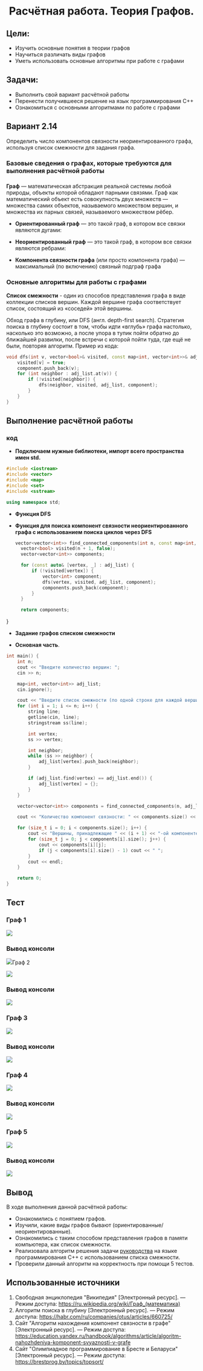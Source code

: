 <h1 align="center">Расчётная работа. Теория Графов.</h1>

## Цели:
* Изучить основные понятия в теории графов 
* Научиться различать виды графов
* Уметь использовать основные алгоритмы при работе с графами 

## Задачи:
* Выполнить свой вариант расчётной работы
* Перенести получившееся решение на язык программирования С++
* Ознакомиться с основными алгоритмами по работе с графами

 ## Вариант 2.14
 Определить число компонентов связности неориентированного графа, используя список смежности для задания графа.

 ### Базовые сведения о графах, которые требуются для выполнения расчётной работы 
###

<b>Граф</b> — математическая абстракция реальной системы любой природы, объекты которой обладают парными связями. Граф как математический объект есть совокупность двух множеств — множества самих объектов, называемого множеством вершин, и множества их парных связей, называемого множеством рёбер.

- **Ориентированный граф** — это такой граф, в котором все связки
являются дугами:

- **Неориентированный граф** — это такой граф, в котором все связки
являются ребрами:

- **Компонента связности графа** (или просто компонента графа) — максимальный (по включению) связный подграф графа 

### Основные алгоритмы для работы с графами 

**Список смежности** - один из способов представления графа в виде коллекции списков вершин. Каждой вершине графа соответствует список, состоящий из «соседей» этой вершины.

Обход графа в глубину, или DFS (англ. depth-first search). Стратегия поиска в глубину состоит в том, чтобы идти «вглубь» графа настолько, насколько это возможно, а после упора в тупик пойти обратно до ближайшей развилки, после встречи с которой пойти туда, где ещё не были, повторяя алгоритм.
Пример из кода:

```c++
void dfs(int v, vector<bool>& visited, const map<int, vector<int>>& adj_list, vector<int>& component) {
    visited[v] = true;
    component.push_back(v);
    for (int neighbor : adj_list.at(v)) {
        if (!visited[neighbor]) {
            dfs(neighbor, visited, adj_list, component);
        }
    }
}
```

## Выполнение расчётной работы
### код

* **Подключаем нужные библиотеки, импорт всего пространства имен std.**
  
```c++
#include <iostream>
#include <vector>
#include <map>
#include <set>
#include <sstream>

using namespace std;
```

* **Функция DFS**
* **Функция для поиска компонент связности неориентированного графа с использованием поиска циклов через DFS**

  ```c++
  vector<vector<int>> find_connected_components(int n, const map<int, vector<int>>& adj_list) {
    vector<bool> visited(n + 1, false);
    vector<vector<int>> components;

    for (const auto& [vertex, _] : adj_list) {
        if (!visited[vertex]) {
            vector<int> component;
            dfs(vertex, visited, adj_list, component);
            components.push_back(component);
        }
    }

    return components;
}
* **Задание графов списком смежности**
  
* **Основная часть**.
  
```c++
int main() {
    int n;
    cout << "Введите количество вершин: ";
    cin >> n;

    map<int, vector<int>> adj_list;
    cin.ignore();

    cout << "Введите список смежности (по одной строке для каждой вершины):\n";
    for (int i = 1; i <= n; i++) {
        string line;
        getline(cin, line);
        stringstream ss(line);

        int vertex;
        ss >> vertex;

        int neighbor;
        while (ss >> neighbor) {
            adj_list[vertex].push_back(neighbor);
        }

        if (adj_list.find(vertex) == adj_list.end()) {
            adj_list[vertex] = {};
        }
    }

    vector<vector<int>> components = find_connected_components(n, adj_list);

    cout << "Количество компонент связности: " << components.size() << endl;

    for (size_t i = 0; i < components.size(); i++) {
        cout << "Вершины, принадлежащие " << (i + 1) << "-ой компоненте: ";
        for (size_t j = 0; j < components[i].size(); j++) {
            cout << components[i][j];
            if (j < components[i].size() - 1) cout << " ";
        }
        cout << endl;
    }

    return 0;
}
```

## Тест

### Граф 1

<p ><img src="graph1.png"></p>

### Вывод консоли 

<p><img src="res1.png»></p>

### Граф 2

<p ><img src="graph2.png"></p>

### Вывод консоли 

<p ><img src="res2.png"></p>

### Граф 3

<p ><img src="graph3.png"></p>

### Вывод консоли 

<p ><img src="res3.png"></p>

### Граф 4

<p ><img src="graph4.png"></p>

### Вывод консоли 

<p ><img src="res4.png"></p>

### Граф 5

<p ><img src="graph5.png"></p>

### Вывод консоли 

<p ><img src="res5.png"></p>


## Вывод
В ходе выполнения данной расчётной работы:
- Ознакомились с понятием графов.
- Изучили, какие виды графов бывают (ориентированные/неориентированные).
- Ознакомились с таким способом представления графов в памяти компьютера, как список смежности.
- Реализовала алгоритм решения задачи [руководства](https://drive.google.com/file/d/1-rSQZex8jW-2DlY2kko18gU1oUAtEGHl/view) на языке программирования C++ с использованием списка смежности.
- Проверили данный алгоритм на корректность при помощи 5 тестов.
## Использованные источники
1. Свободная энциклопедия "Википедия" \[Электронный ресурс\]. — Режим доступа: https://ru.wikipedia.org/wiki/Граф_(математика)
2. Алгоритм поиска в глубину \[Электронный ресурс\]. — Режим доступа: https://habr.com/ru/companies/otus/articles/660725/
3. Сайт "Алгоритм нахождения компонент связности в графе" \[Электронный ресурс\]. — Режим доступа: https://education.yandex.ru/handbook/algorithms/article/algoritm-nahozhdeniya-komponent-svyaznosti-v-grafe
4. Сайт "Олимпиадное программирование в Бресте и Беларуси" \[Электронный ресурс\]. — Режим доступа: https://brestprog.by/topics/topsort/
